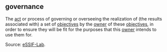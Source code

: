 ## governance

<p class="c8"><span>The </span><span class="c2"><a class="c3" href="#h.gzdfngxkp0ip">act</a></span><span>&nbsp;or process of governing or overseeing the realization of (the results associated with) a set of </span><span class="c2"><a class="c3" href="#h.k0v6ir8wmcav">objectives</a></span><span>&nbsp;by the </span><span class="c2"><a class="c3" href="#h.y450rpi0zmuu">owner</a></span><span>&nbsp;of these </span><span class="c2"><a class="c3" href="#h.k0v6ir8wmcav">objectives</a></span><span>, in order to ensure they will be fit for the purposes that this </span><span class="c2"><a class="c3" href="#h.y450rpi0zmuu">owner</a></span><span class="c0">&nbsp;intends to use them for.</span></p><p class="c8"><span>Source: </span><span class="c2"><a class="c3" href="https://www.google.com/url?q=https://essif-lab.github.io/framework/docs/essifLab-glossary%23governance&amp;sa=D&amp;source=editors&amp;ust=1706779842677909&amp;usg=AOvVaw1A_afK_gMEhe1-HjX3W6wT">eSSIF-Lab</a></span><span class="c0">.</span></p>

